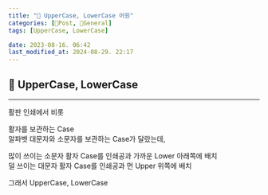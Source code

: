 ```yaml
---
title: "🥑 UpperCase, LowerCase 어원"
categories: [📀Post, 🥑General]
tags: [UpperCase, LowerCase]

date: 2023-08-16. 06:42
last_modified_at: 2024-08-29. 22:17
---
```


## 📀 UpperCase, LowerCase

---

활판 인쇄에서 비롯  

활자를 보관하는 Case  
알파벳 대문자와 소문자를 보관하는 Case가 달랐는데,  

많이 쓰이는 소문자 활자 Case를 인쇄공과 가까운 Lower 아래쪽에 배치  
덜 쓰이는 대문자 활자 Case를 인쇄공과 먼 Upper 위쪽에 배치  

그래서 UpperCase, LowerCase  
